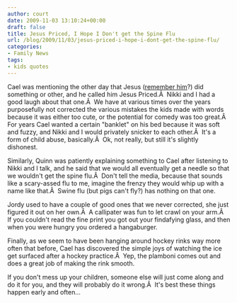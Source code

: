 ```yaml
---
author: court
date: 2009-11-03 13:10:24+00:00
draft: false
title: Jesus Priced, I Hope I Don't get the Spine Flu
url: /blog/2009/11/03/jesus-priced-i-hope-i-dont-get-the-spine-flu/
categories:
- Family News
tags:
- kids quotes
---
```


Cael was mentioning the other day that Jesus ([remember him](http://www.vallentyne.com/blog/2009/10/26/was-jesus-a-zombie/)?) did something or other, and he called him Jesus Priced.Â  Nikki and I had a good laugh about that one.Â  We have at various times over the years purposefully not corrected the various mistakes the kids made with words because it was either too cute, or the potential for comedy was too great.Â  For years Cael wanted a certain "banklet" on his bed because it was soft and fuzzy, and Nikki and I would privately snicker to each other.Â  It's a form of child abuse, basically.Â  Ok, not really, but still it's slightly dishonest.

Similarly, Quinn was patiently explaining something to Cael after listening to Nikki and I talk, and he said that we would all eventually get a needle so that we wouldn't get the spine flu.Â  Don't tell the media, because that sounds like a scary-assed flu to me, imagine the frenzy they would whip up with a name like that.Â  Swine flu (but pigs can't fly?) has nothing on that one.

Jordy used to have a couple of good ones that we never corrected, she just figured it out on her own.Â  A callipater was fun to let crawl on your arm.Â  If you couldn't read the fine print you got out your findafying glass, and then when you were hungry you ordered a hangaburger.

Finally, as we seem to have been hanging around hockey rinks way more often that before, Cael has discovered the simple joys of watching the ice get surfaced after a hockey practice.Â  Yep, the plamboni comes out and does a great job of making the rink smooth.

If you don't mess up your children, someone else will just come along and do it for you, and they will probably do it wrong.Â  It's best these things happen early and often...
